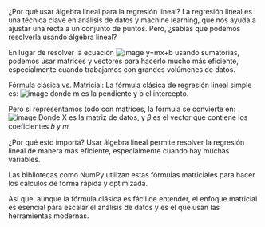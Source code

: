 ¿Por qué usar álgebra lineal para la regresión lineal?
La regresión lineal es una técnica clave en análisis de datos y machine learning, que nos ayuda a ajustar una recta a un conjunto de puntos. Pero, ¿sabías que podemos resolverla usando álgebra lineal?

En lugar de resolver la ecuación ![image](https://github.com/user-attachments/assets/89db3c3e-3704-4279-a86a-f7a76026e33c)
y=mx+b usando sumatorias, podemos usar matrices y vectores para hacerlo mucho más eficiente, especialmente cuando trabajamos con grandes volúmenes de datos.

Fórmula clásica vs. Matricial:
La fórmula clásica de regresión lineal simple es: ![image](https://github.com/user-attachments/assets/b21a1896-82ba-4443-8518-45f976e3cf06)
donde m es la pendiente y b el intercepto.

Pero si representamos todo con matrices, la fórmula se convierte en: ![image](https://github.com/user-attachments/assets/1718295e-5369-46c6-8154-5defa27e8e89)
Donde X es la matriz de datos, y 𝛽 es el vector que contiene los coeficientes 𝑏 y 𝑚.

¿Por qué esto importa?
Usar álgebra lineal permite resolver la regresión lineal de manera más eficiente, especialmente cuando hay muchas variables.

Las bibliotecas como NumPy utilizan estas fórmulas matriciales para hacer los cálculos de forma rápida y optimizada.

Así que, aunque la fórmula clásica es fácil de entender, el enfoque matricial es esencial para escalar el análisis de datos y es el que usan las herramientas modernas.
